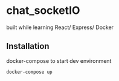 # chat_socketIO

built while learning React/ Express/ Docker

## Installation

docker-compose to start dev environment

```bash
docker-compose up
```
